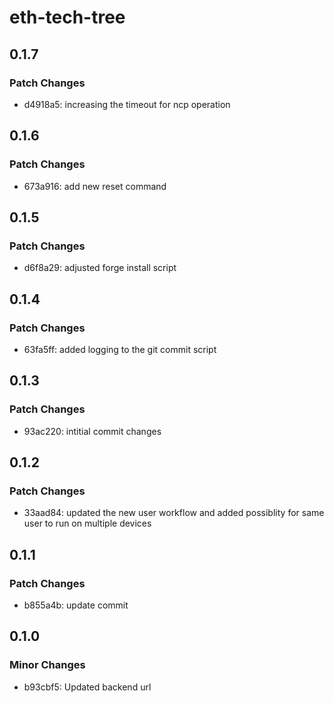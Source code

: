 # eth-tech-tree

## 0.1.7

### Patch Changes

- d4918a5: increasing the timeout for ncp operation

## 0.1.6

### Patch Changes

- 673a916: add new reset command

## 0.1.5

### Patch Changes

- d6f8a29: adjusted forge install script

## 0.1.4

### Patch Changes

- 63fa5ff: added logging to the git commit script

## 0.1.3

### Patch Changes

- 93ac220: intitial commit changes

## 0.1.2

### Patch Changes

- 33aad84: updated the new user workflow and added possiblity for same user to run on multiple devices

## 0.1.1

### Patch Changes

- b855a4b: update commit

## 0.1.0

### Minor Changes

- b93cbf5: Updated backend url
